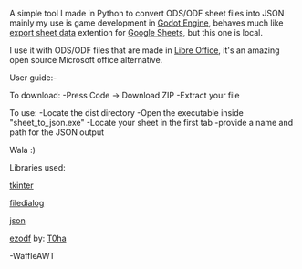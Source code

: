 A simple tool I made in Python to convert ODS/ODF sheet files into JSON mainly my use is game development in [Godot Engine](https://godotengine.org), behaves much like [export sheet data](https://workspace.google.com/u/0/marketplace/app/export_sheet_data/903838927001) extention for [Google Sheets](https://docs.google.com), but this one is local.

I use it with ODS/ODF files that are made in [Libre Office](https://www.libreoffice.org), it's an amazing open source Microsoft office alternative.

User guide:-

To download:
-Press Code -> Download ZIP
-Extract your file

To use:
-Locate the dist directory
-Open the executable inside "sheet_to_json.exe"
-Locate your sheet in the first tab
-provide a name and path for the JSON output

Wala :)

Libraries used:

[tkinter](https://docs.python.org/3/library/tkinter.html)

[filedialog](https://docs.python.org/3/library/dialog.html)

[json](https://docs.python.org/3/library/json.html)

[ezodf](https://github.com/T0ha/ezodf) by: [T0ha](https://github.com/T0ha)

-WaffleAWT